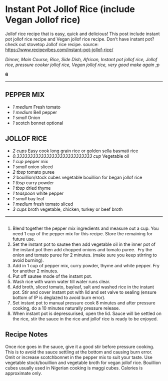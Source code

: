 # Instant Pot Jollof Rice (include Vegan Jollof rice)


Jollof rice recipe that is easy, quick and delicious! This post include instant pot jollof rice recipe and Vegan jollof rice recipe. Don't have instant pot?check out stovetop Jollof rice recipe.
source: https://www.recipevibes.com/instant-pot-jollof-rice/

*Dinner, Main Course, Rice, Side Dish, African, Instant pot jollof rice, Jollof rice, pressure cooker jollof rice, Vegan jollof rice, very good make again ;p*

**6**

---

## PEPPER MIX

- *1 medium* Fresh tomato
- *1 medium* Bell pepper
- *1 small* Onion
- *1* scotch bonnet optional

## JOLLOF RICE

- *2 cups* Easy cook long grain rice or golden sella basmati rice
- *0.3333333333333333333333333333 cup* Vegetable oil
- *1 cup* pepper mix
- *1 small* onion sliced
- *2 tbsp* tomato puree
- *2* bouillion/stock cubes vegetable bouillion for began jollof rice
- *1 tbsp* curry powder
- *1 tbsp* dried thyme
- *1 teaspoon* white pepper
- *1 small* bay leaf
- *1 medium* fresh tomato sliced
- *3 cups* broth vegetable, chicken, turkey or beef broth

---

## 
1. Blend together the pepper mix ingredients and measure out a cup. You need 1 cup of the pepper mix for this recipe. Store the remaining for future use.
2. Set the instant pot to sautee then add vegetable oil in the inner pot of the instant pot then add chopped onions and tomato puree.  Fry the onion and tomato puree for 2 minutes. (make sure you keep stirring to avoid burning).
3. Add in 1 cup of pepper mix, curry powder, thyme and white pepper. Fry for another 2 minutes.
4. Put off sautee mode of the instant pot.
5. Wash rice with warm water till water runs clear.
6. Add broth, sliced tomato, bayleaf, salt and washed rice in the instant pot. Stir and cover instant pot with lid and set valve to sealing (ensure bottom of IP is deglazed to avoid burn error).
7. Set instant pot to manual pressure cook 8 minutes and after pressure cooking, do a 10 minutes naturally pressure release.
8. When instant pot is depressurised, open the lid. Sauce will be settled on the rice, stir the sauce in the rice and jollof rice is ready to be enjoyed.

## Recipe Notes

Once rice goes in the sauce, give it a good stir before pressure cooking. This is to avoid the sauce settling at the bottom and causing burn error.
Omit or increase scotchbonnet in the pepper mix to suit your taste.
Use vegetable stock/bouillion and vegetable broth for vegan jollof rice.
Bouillion cubes usually used in Nigerian cooking is maggi cubes.
Calories is approximate only.
